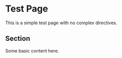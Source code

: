 # Test Page

This is a simple test page with no complex directives.

## Section

Some basic content here.